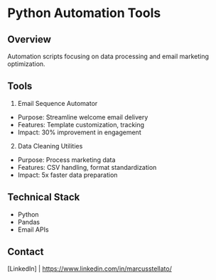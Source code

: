 # Python Automation Tools

## Overview
Automation scripts focusing on data processing and email marketing optimization.

## Tools
1. Email Sequence Automator
- Purpose: Streamline welcome email delivery
- Features: Template customization, tracking
- Impact: 30% improvement in engagement

2. Data Cleaning Utilities
- Purpose: Process marketing data
- Features: CSV handling, format standardization
- Impact: 5x faster data preparation

## Technical Stack
- Python
- Pandas
- Email APIs

## Contact
[LinkedIn] | https://www.linkedin.com/in/marcusstellato/
